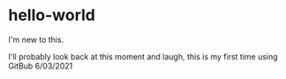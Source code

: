 # hello-world
I'm new to this. 

I'll probably look back at this moment and laugh, this is my first time using GitBub 6/03/2021
